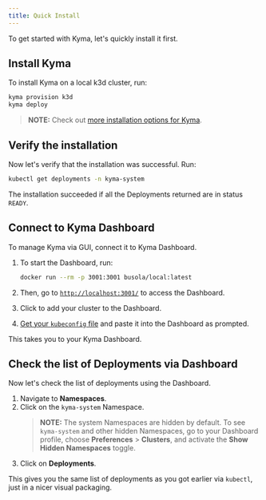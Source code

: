 ```yaml
---
title: Quick Install
---
```


To get started with Kyma, let's quickly install it first.

## Install Kyma

To install Kyma on a local k3d cluster, run:

```bash
kyma provision k3d
kyma deploy
```

> **NOTE:** Check out [more installation options for Kyma](../04-operation-guides/operations/02-install-kyma.md).

## Verify the installation

Now let's verify that the installation was successful. Run:

```bash
kubectl get deployments -n kyma-system
```

The installation succeeded if all the Deployments returned are in status `READY`.

## Connect to Kyma Dashboard

To manage Kyma via GUI, connect it to Kyma Dashboard. 

1. To start the Dashboard, run:

    ```bash
    docker run --rm -p 3001:3001 busola/local:latest
    ```

2. Then, go to [`http://localhost:3001/`](http://localhost:3001/) to access the Dashboard.
3. Click to add your cluster to the Dashboard. 
4. [Get your `kubeconfig` file](https://kubernetes.io/docs/concepts/configuration/organize-cluster-access-kubeconfig/) and paste it into the Dashboard as prompted.

This takes you to your Kyma Dashboard.

<!--
//TODO: finish when Busola working with Docker gets fixed
-->

## Check the list of Deployments via Dashboard

Now let's check the list of deployments using the Dashboard.

1. Navigate to **Namespaces**.
2. Click on the `kyma-system` Namespace.
    > **NOTE:** The system Namespaces are hidden by default. 
    > To see `kyma-system` and other hidden Namespaces, go to your Dashboard profile, choose **Preferences** > **Clusters**, and activate the **Show Hidden Namespaces** toggle.
3. Click on **Deployments**.

This gives you the same list of deployments as you got earlier via `kubectl`, just in a nicer visual packaging. 